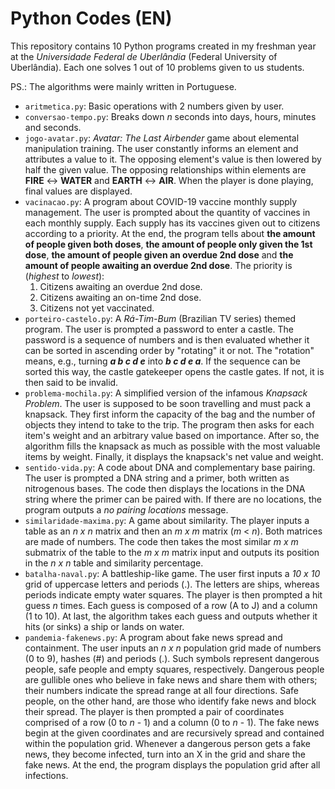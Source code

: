 
# Python Codes (EN)

This repository contains 10 Python programs created in my freshman year at the _Universidade Federal de Uberlândia_ (Federal University of Uberlândia).
Each one solves 1 out of 10 problems given to us students.

PS.: The algorithms were mainly written in Portuguese.

- `aritmetica.py`: Basic operations with 2 numbers given by user.
- `conversao-tempo.py`: Breaks down _n_ seconds into days, hours, minutes and seconds.
- `jogo-avatar.py`: _Avatar: The Last Airbender_ game about elemental manipulation training. The user constantly informs an element and attributes a value
to it. The opposing element's value is then lowered by half the given value. The opposing relationships within elements are **FIRE** &harr; **WATER** and **EARTH** &harr; **AIR**. When the player is done playing, final values are displayed.
- `vacinacao.py`: A program about COVID-19 vaccine monthly supply management. The user is prompted about the quantity of vaccines in each monthly supply. Each supply has its vaccines given out to citizens according to a priority. At the end, the program tells about **the amount of people given both doses**, **the amount of people only given the 1st dose**, **the amount of people given an overdue 2nd dose** and **the amount of people awaiting an overdue 2nd dose**. The priority is (_highest_ to _lowest_):
    1. Citizens awaiting an overdue 2nd dose.
    2. Citizens awaiting an on-time 2nd dose.
    3. Citizens not yet vaccinated.
- `porteiro-castelo.py`: A _Rá-Tim-Bum_ (Brazilian TV series) themed program. The user is prompted a password to enter a castle. The password is a sequence of numbers and is then evaluated whether it can be sorted in ascending order by "rotating" it or not. The "rotation" means, e.g., turning **_a b c d e_** into **_b c d e a_**. If the sequence can be sorted this way, the castle gatekeeper opens the castle gates. If not, it is then said to be invalid.
- `problema-mochila.py`: A simplified version of the infamous _Knapsack Problem_. The user is supposed to be soon travelling and must pack a knapsack. They first inform the capacity of the bag and the number of objects they intend to take to the trip. The program then asks for each item's weight and an arbitrary value based on importance. After so, the algorithm fills the knapsack as much as possible with the most valuable items by weight. Finally, it displays the knapsack's net value and weight.
- `sentido-vida.py`: A code about DNA and complementary base pairing. The user is prompted a DNA string and a primer, both written as nitrogenous bases. The code then displays the locations in the DNA string where the primer can be paired with. If there are no locations, the program outputs a _no pairing locations_ message.
- `similaridade-maxima.py`: A game about similarity. The player inputs a table as an _n x n_ matrix and then an _m x m_ matrix (_m_ < _n_). Both matrices are made of numbers. The code then takes the most similar _m x m_ submatrix of the table to the _m x m_ matrix input and outputs its position in the _n x n_ table and similarity percentage.
- `batalha-naval.py`: A battleship-like game. The user first inputs a _10 x 10_ grid of uppercase letters and periods (.). The letters are ships, whereas periods indicate empty water squares. The player is then prompted a hit guess _n_ times. Each guess is composed of a row (A to J) and a column (1 to 10). At last, the algorithm takes each guess and outputs whether it hits (or sinks) a ship or lands on water.
- `pandemia-fakenews.py`: A program about fake news spread and containment. The user inputs an _n x n_ population grid made of numbers (0 to 9), hashes (#) and periods (.). Such symbols represent dangerous people, safe people and empty squares, respectively. Dangerous people are gullible ones who believe in fake news and share them with others; their numbers indicate the spread range at all four directions. Safe people, on the other hand, are those who identify fake news and block their spread. The player is then prompted a pair of coordinates comprised of a row (0 to _n_ - 1) and a column (0 to _n_ - 1). The fake news begin at the given coordinates and are recursively spread and contained within the population grid. Whenever a dangerous person gets a fake news, they become infected, turn into an X in the grid and share the fake news. At the end, the program displays the population grid after all infections.
